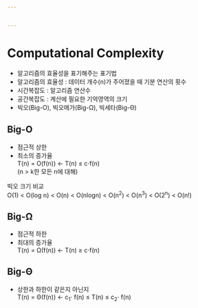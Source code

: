 ```yaml
---


---
```


<h1 id="computational-complexity">Computational Complexity</h1>
<ul>
<li>알고리즘의 효율성을 표기해주는 표기법</li>
<li>알고리즘의 효율성 : 데이터 개수(n)가 주어졌을 때 기분 연산의 횟수</li>
<li>시간복잡도 : 알고리즘 연산수</li>
<li>공간복잡도 : 계산에 필요한 기억영역의 크기</li>
<li>빅오(Big-O), 빅오메가(Big-Ω), 빅세타(Big-Θ)</li>
</ul>
<h2 id="big-o">Big-O</h2>
<ul>
<li>점근적 상한</li>
<li>최소의 증가율<br>
T(n) = O(f(n)) ←  T(n) ≤ c⋅f(n)<br>
(n &gt; k한 모든 n에 대해)</li>
</ul>
<p>빅오 크기 비교<br>
O(1) &lt; O(log n) &lt; O(n) &lt; O(nlogn) &lt; O(n<sup>2</sup>) &lt; O(n<sup>3</sup>) &lt; O(2<sup>n</sup>) &lt; O(n!)</p>
<h2 id="big-ω">Big-Ω</h2>
<ul>
<li>점근적 하한</li>
<li>최대의 증가율<br>
T(n) = Ω(f(n))  ←  T(n) ≥  c⋅f(n)</li>
</ul>
<h2 id="big-θ">Big-Θ</h2>
<ul>
<li>상한과 하한이 같은지 아닌지<br>
T(n) = Θ(f(n))  ← c<sub>1</sub>⋅ f(n) ≤ T(n) ≤  c<sub>2</sub>⋅ f(n)</li>
</ul>


